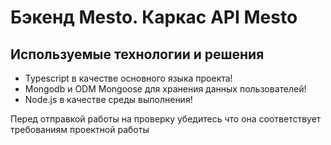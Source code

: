 # Бэкенд Mesto. Каркас API Mesto

## Используемые технологии и решения
- Typescript в качестве основного языка проекта!
- Mongodb и ODM Mongoose для хранения данных пользователей!
- Node.js в качестве среды выполнения!

Перед отправкой работы на проверку убедитесь что она соответствует требованиям проектной работы
